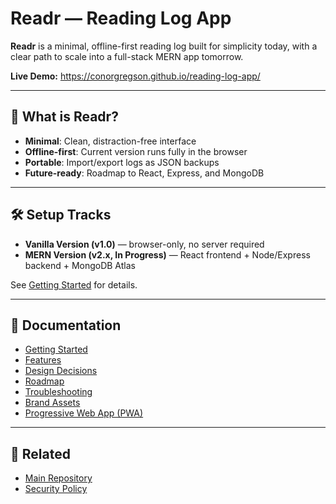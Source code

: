 # Readr — Reading Log App

**Readr** is a minimal, offline-first reading log built for simplicity today, with a clear path to scale into a full-stack MERN app tomorrow.  

**Live Demo:** https://conorgregson.github.io/reading-log-app/

---

## 🚀 What is Readr?
- **Minimal**: Clean, distraction-free interface  
- **Offline-first**: Current version runs fully in the browser  
- **Portable**: Import/export logs as JSON backups  
- **Future-ready**: Roadmap to React, Express, and MongoDB  

---

## 🛠️ Setup Tracks
- **Vanilla Version (v1.0)** — browser-only, no server required  
- **MERN Version (v2.x, In Progress)** — React frontend + Node/Express backend + MongoDB Atlas  

See [Getting Started](Getting-Started) for details.  

---

## 📖 Documentation
- [Getting Started](./getting-started.md)
- [Features](./features.md)
- [Design Decisions](./design-decisions.md)
- [Roadmap](./roadmap.md)
- [Troubleshooting](./troubleshooting.md)
- [Brand Assets](./BRAND_ASSETS.md)
- [Progressive Web App (PWA)](./PWA.md)

---

## 🔗 Related
- [Main Repository](https://github.com/conorgregson/reading-log-app)  
- [Security Policy](../.github/SECURITY.md)  
